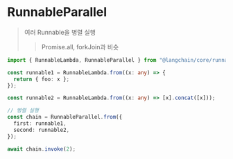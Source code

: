 # RunnableParallel

> 여러 Runnable을 병렬 실행
>
> > Promise.all, forkJoin과 비슷

```ts
import { RunnableLambda, RunnableParallel } from "@langchain/core/runnables";

const runnable1 = RunnableLambda.from((x: any) => {
  return { foo: x };
});

const runnable2 = RunnableLambda.from((x: any) => [x].concat([x]));

// 병렬 실행
const chain = RunnableParallel.from({
  first: runnable1,
  second: runnable2,
});

await chain.invoke(2);
```
